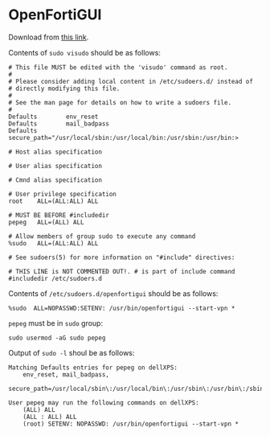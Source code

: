 # OpenFortiGUI

Download from [this link](https://github.com/theinvisible/openfortigui).


Contents of `sudo visudo` should be as follows:


    # This file MUST be edited with the 'visudo' command as root.
    #
    # Please consider adding local content in /etc/sudoers.d/ instead of
    # directly modifying this file.
    #
    # See the man page for details on how to write a sudoers file.
    #
    Defaults        env_reset
    Defaults        mail_badpass
    Defaults        secure_path="/usr/local/sbin:/usr/local/bin:/usr/sbin:/usr/bin:>
    
    # Host alias specification

    # User alias specification
    
    # Cmnd alias specification
    
    # User privilege specification
    root    ALL=(ALL:ALL) ALL
    
    # MUST BE BEFORE #includedir
    pepeg   ALL=(ALL) ALL
    
    # Allow members of group sudo to execute any command
    %sudo   ALL=(ALL:ALL) ALL
    
    # See sudoers(5) for more information on "#include" directives:
    
    # THIS LINE is NOT COMMENTED OUT!. # is part of include command
    #includedir /etc/sudoers.d




Contents of `/etc/sudoers.d/openfortigui` should be as follows:

    %sudo  ALL=NOPASSWD:SETENV: /usr/bin/openfortigui --start-vpn *



`pepeg` must be in `sudo` group:

    sudo usermod -aG sudo pepeg



Output of  `sudo -l` shoul be as follows:

    Matching Defaults entries for pepeg on dellXPS:
        env_reset, mail_badpass,
        secure_path=/usr/local/sbin\:/usr/local/bin\:/usr/sbin\:/usr/bin\:/sbin\:/bin
    
    User pepeg may run the following commands on dellXPS:
        (ALL) ALL
        (ALL : ALL) ALL
        (root) SETENV: NOPASSWD: /usr/bin/openfortigui --start-vpn *




